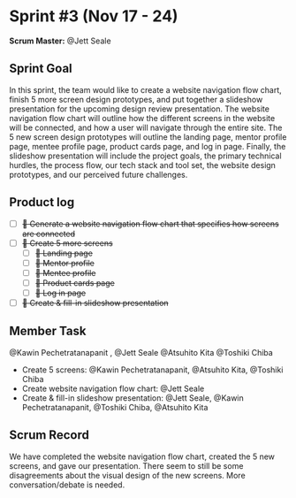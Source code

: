 # Sprint #3 (Nov 17 - 24)

**Scrum Master:** @Jett Seale 

## Sprint Goal

In this sprint, the team would like to create a website navigation flow chart, finish 5 more screen design prototypes, and put together a slideshow presentation for the upcoming design review presentation. The website navigation flow chart will outline how the different screens in the website will be connected, and how a user will navigate through the entire site. The 5 new screen design prototypes will outline the landing page, mentor profile page, mentee profile page, product cards page, and log in page. Finally, the slideshow presentation will include the project goals, the primary technical hurdles, the process flow, our tech stack and tool set, the website design prototypes, and our perceived future challenges. 

## Product log

- [ ]  ~~🚀 Generate a website navigation flow chart that specifies how screens are connected~~
- [ ]  ~~🚀 Create 5 more screens~~
    - [ ]  ~~🚀 Landing page~~
    - [ ]  ~~🚀 Mentor profile~~
    - [ ]  ~~🚀 Mentee profile~~
    - [ ]  ~~🚀 Product cards page~~
    - [ ]  ~~🚀 Log in page~~
- [ ]  ~~🚀 Create & fill-in slideshow presentation~~

## Member Task

@Kawin Pechetratanapanit , @Jett Seale  @Atsuhito Kita @Toshiki Chiba 

- Create 5 screens: @Kawin Pechetratanapanit, @Atsuhito Kita, @Toshiki Chiba
- Create website navigation flow chart: @Jett Seale
- Create & fill-in slideshow presentation: @Jett Seale, @Kawin Pechetratanapanit, @Toshiki Chiba, @Atsuhito Kita

## Scrum Record

We have completed the website navigation flow chart, created the 5 new screens, and gave our presentation. There seem to still be some disagreements about the visual design of the new screens. More conversation/debate is needed.
